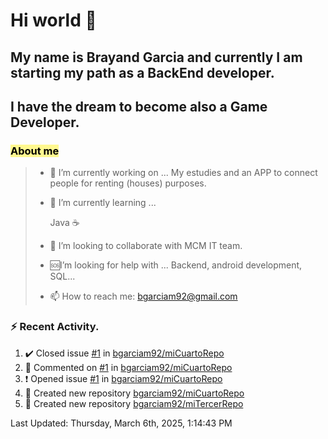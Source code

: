 # Hi world 👋

  

## My name is Brayand Garcia and currently I am starting my path as a BackEnd developer.  

## I have the dream to become also a Game Developer. 

  
### <font color="#000000"><span style="background:#fff88f">About me</span></font>
> 
> - 🔭 I’m currently working on ... My estudies and an APP to connect people for renting (houses) purposes.
> 
> - 🌱 I’m currently learning ... 
> 
>	Java ☕
> 
> - 👯 I’m looking to collaborate with MCM IT team.
> 
>  - 🆘I’m looking for help with ... Backend, android development, SQL...
>    
> - 📫 How to reach me: bgarciam92@gmail.com
> 
> 

### :zap: Recent Activity.

<!--RECENT_ACTIVITY:start-->
1. ✔️ Closed issue [#1](https://github.com/bgarciam92/miCuartoRepo/issues/1) in [bgarciam92/miCuartoRepo](https://github.com/bgarciam92/miCuartoRepo)<br>
2. 💬 Commented on [#1](https://github.com/bgarciam92/miCuartoRepo/issues/1#issuecomment-2702622991) in [bgarciam92/miCuartoRepo](https://github.com/bgarciam92/miCuartoRepo)<br>
3. ❗️ Opened issue [#1](https://github.com/bgarciam92/miCuartoRepo/issues/1) in [bgarciam92/miCuartoRepo](https://github.com/bgarciam92/miCuartoRepo)<br>
4. 📔 Created new repository [bgarciam92/miCuartoRepo](https://github.com/bgarciam92/miCuartoRepo)<br>
5. 📔 Created new repository [bgarciam92/miTercerRepo](https://github.com/bgarciam92/miTercerRepo)<br>
<!--RECENT_ACTIVITY:end-->

<!--RECENT_ACTIVITY:last_update-->
Last Updated: Thursday, March 6th, 2025, 1:14:43 PM
<!--RECENT_ACTIVITY:last_update_end-->
